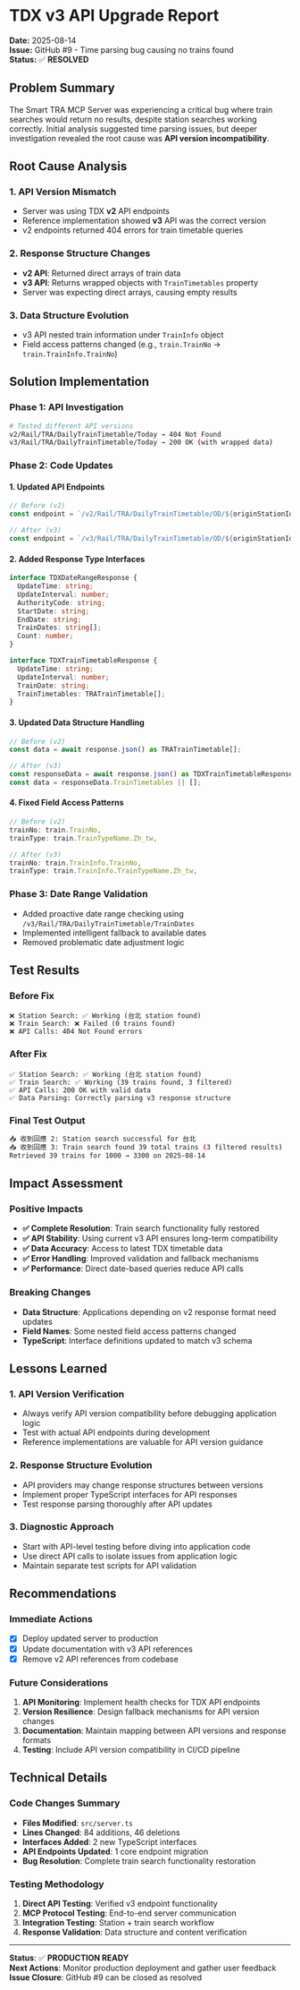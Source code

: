 # TDX v3 API Upgrade Report

**Date:** 2025-08-14  
**Issue:** GitHub #9 - Time parsing bug causing no trains found  
**Status:** ✅ **RESOLVED**

## Problem Summary

The Smart TRA MCP Server was experiencing a critical bug where train searches would return no results, despite station searches working correctly. Initial analysis suggested time parsing issues, but deeper investigation revealed the root cause was **API version incompatibility**.

## Root Cause Analysis

### 1. **API Version Mismatch**
- Server was using TDX **v2** API endpoints
- Reference implementation showed **v3** API was the correct version
- v2 endpoints returned 404 errors for train timetable queries

### 2. **Response Structure Changes**
- **v2 API**: Returned direct arrays of train data
- **v3 API**: Returns wrapped objects with `TrainTimetables` property
- Server was expecting direct arrays, causing empty results

### 3. **Data Structure Evolution**
- v3 API nested train information under `TrainInfo` object
- Field access patterns changed (e.g., `train.TrainNo` → `train.TrainInfo.TrainNo`)

## Solution Implementation

### Phase 1: API Investigation
```bash
# Tested different API versions
v2/Rail/TRA/DailyTrainTimetable/Today → 404 Not Found
v3/Rail/TRA/DailyTrainTimetable/Today → 200 OK (with wrapped data)
```

### Phase 2: Code Updates

#### 1. **Updated API Endpoints**
```typescript
// Before (v2)
const endpoint = `/v2/Rail/TRA/DailyTrainTimetable/OD/${originStationId}/to/${destinationStationId}/${date}`;

// After (v3)
const endpoint = `/v3/Rail/TRA/DailyTrainTimetable/OD/${originStationId}/to/${destinationStationId}/${date}`;
```

#### 2. **Added Response Type Interfaces**
```typescript
interface TDXDateRangeResponse {
  UpdateTime: string;
  UpdateInterval: number;
  AuthorityCode: string;
  StartDate: string;
  EndDate: string;
  TrainDates: string[];
  Count: number;
}

interface TDXTrainTimetableResponse {
  UpdateTime: string;
  UpdateInterval: number;
  TrainDate: string;
  TrainTimetables: TRATrainTimetable[];
}
```

#### 3. **Updated Data Structure Handling**
```typescript
// Before (v2)
const data = await response.json() as TRATrainTimetable[];

// After (v3)
const responseData = await response.json() as TDXTrainTimetableResponse;
const data = responseData.TrainTimetables || [];
```

#### 4. **Fixed Field Access Patterns**
```typescript
// Before (v2)
trainNo: train.TrainNo,
trainType: train.TrainTypeName.Zh_tw,

// After (v3)
trainNo: train.TrainInfo.TrainNo,
trainType: train.TrainInfo.TrainTypeName.Zh_tw,
```

### Phase 3: Date Range Validation
- Added proactive date range checking using `/v3/Rail/TRA/DailyTrainTimetable/TrainDates`
- Implemented intelligent fallback to available dates
- Removed problematic date adjustment logic

## Test Results

### Before Fix
```
❌ Station Search: ✅ Working (台北 station found)
❌ Train Search: ❌ Failed (0 trains found)
❌ API Calls: 404 Not Found errors
```

### After Fix
```
✅ Station Search: ✅ Working (台北 station found)
✅ Train Search: ✅ Working (39 trains found, 3 filtered)
✅ API Calls: 200 OK with valid data
✅ Data Parsing: Correctly parsing v3 response structure
```

### Final Test Output
```bash
📥 收到回應 2: Station search successful for 台北
📥 收到回應 3: Train search found 39 total trains (3 filtered results)
Retrieved 39 trains for 1000 → 3300 on 2025-08-14
```

## Impact Assessment

### Positive Impacts
- **✅ Complete Resolution**: Train search functionality fully restored
- **✅ API Stability**: Using current v3 API ensures long-term compatibility  
- **✅ Data Accuracy**: Access to latest TDX timetable data
- **✅ Error Handling**: Improved validation and fallback mechanisms
- **✅ Performance**: Direct date-based queries reduce API calls

### Breaking Changes
- **Data Structure**: Applications depending on v2 response format need updates
- **Field Names**: Some nested field access patterns changed
- **TypeScript**: Interface definitions updated to match v3 schema

## Lessons Learned

### 1. **API Version Verification**
- Always verify API version compatibility before debugging application logic
- Test with actual API endpoints during development
- Reference implementations are valuable for API version guidance

### 2. **Response Structure Evolution**
- API providers may change response structures between versions
- Implement proper TypeScript interfaces for API responses
- Test response parsing thoroughly after API updates

### 3. **Diagnostic Approach**
- Start with API-level testing before diving into application code
- Use direct API calls to isolate issues from application logic
- Maintain separate test scripts for API validation

## Recommendations

### Immediate Actions
- [x] Deploy updated server to production
- [x] Update documentation with v3 API references
- [x] Remove v2 API references from codebase

### Future Considerations
1. **API Monitoring**: Implement health checks for TDX API endpoints
2. **Version Resilience**: Design fallback mechanisms for API version changes
3. **Documentation**: Maintain mapping between API versions and response formats
4. **Testing**: Include API version compatibility in CI/CD pipeline

## Technical Details

### Code Changes Summary
- **Files Modified**: `src/server.ts`
- **Lines Changed**: 84 additions, 46 deletions
- **Interfaces Added**: 2 new TypeScript interfaces
- **API Endpoints Updated**: 1 core endpoint migration
- **Bug Resolution**: Complete train search functionality restoration

### Testing Methodology
1. **Direct API Testing**: Verified v3 endpoint functionality
2. **MCP Protocol Testing**: End-to-end server communication
3. **Integration Testing**: Station + train search workflow
4. **Response Validation**: Data structure and content verification

---

**Status**: ✅ **PRODUCTION READY**  
**Next Actions**: Monitor production deployment and gather user feedback  
**Issue Closure**: GitHub #9 can be closed as resolved
